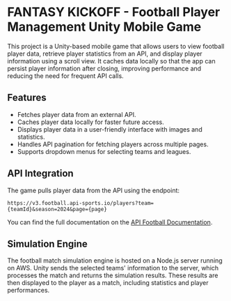 # FANTASY KICKOFF - Football Player Management Unity Mobile Game

This project is a Unity-based mobile game that allows users to view football player data, retrieve player statistics from an API, and display player information using a scroll view. It caches data locally so that the app can persist player information after closing, improving performance and reducing the need for frequent API calls.

## Features

- Fetches player data from an external API.
- Caches player data locally for faster future access.
- Displays player data in a user-friendly interface with images and statistics.
- Handles API pagination for fetching players across multiple pages.
- Supports dropdown menus for selecting teams and leagues.

## API Integration

The game pulls player data from the API using the endpoint:
```
https://v3.football.api-sports.io/players?team={teamId}&season=2024&page={page}
```

You can find the full documentation on the [API Football Documentation](https://www.api-football.com/).

## Simulation Engine

The football match simulation engine is hosted on a Node.js server running on AWS. Unity sends the selected teams' information to the server, which processes the match and returns the simulation results. These results are then displayed to the player as a match, including statistics and player performances.
